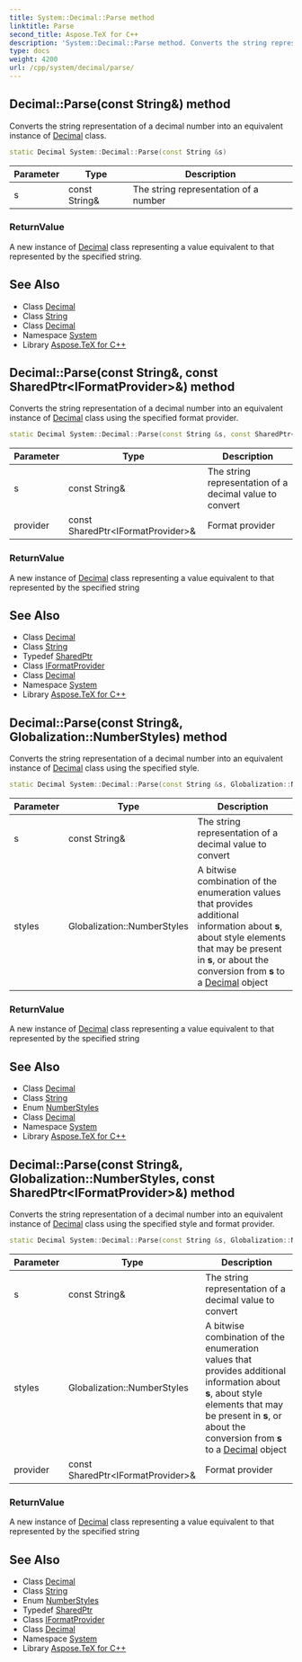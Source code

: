 ```yaml
---
title: System::Decimal::Parse method
linktitle: Parse
second_title: Aspose.TeX for C++
description: 'System::Decimal::Parse method. Converts the string representation of a decimal number into an equivalent instance of Decimal class in C++.'
type: docs
weight: 4200
url: /cpp/system/decimal/parse/
---
```

## Decimal::Parse(const String\&) method


Converts the string representation of a decimal number into an equivalent instance of [Decimal](../) class.

```cpp
static Decimal System::Decimal::Parse(const String &s)
```


| Parameter | Type | Description |
| --- | --- | --- |
| s | const String\& | The string representation of a number |

### ReturnValue

A new instance of [Decimal](../) class representing a value equivalent to that represented by the specified string.

## See Also

* Class [Decimal](../)
* Class [String](../../string/)
* Class [Decimal](../)
* Namespace [System](../../)
* Library [Aspose.TeX for C++](../../../)
## Decimal::Parse(const String\&, const SharedPtr\<IFormatProvider\>\&) method


Converts the string representation of a decimal number into an equivalent instance of [Decimal](../) class using the specified format provider.

```cpp
static Decimal System::Decimal::Parse(const String &s, const SharedPtr<IFormatProvider> &provider)
```


| Parameter | Type | Description |
| --- | --- | --- |
| s | const String\& | The string representation of a decimal value to convert |
| provider | const SharedPtr\<IFormatProvider\>\& | Format provider |

### ReturnValue

A new instance of [Decimal](../) class representing a value equivalent to that represented by the specified string

## See Also

* Class [Decimal](../)
* Class [String](../../string/)
* Typedef [SharedPtr](../../sharedptr/)
* Class [IFormatProvider](../../iformatprovider/)
* Class [Decimal](../)
* Namespace [System](../../)
* Library [Aspose.TeX for C++](../../../)
## Decimal::Parse(const String\&, Globalization::NumberStyles) method


Converts the string representation of a decimal number into an equivalent instance of [Decimal](../) class using the specified style.

```cpp
static Decimal System::Decimal::Parse(const String &s, Globalization::NumberStyles styles)
```


| Parameter | Type | Description |
| --- | --- | --- |
| s | const String\& | The string representation of a decimal value to convert |
| styles | Globalization::NumberStyles | A bitwise combination of the enumeration values that provides additional information about **s**, about style elements that may be present in **s**, or about the conversion from **s** to a [Decimal](../) object |

### ReturnValue

A new instance of [Decimal](../) class representing a value equivalent to that represented by the specified string

## See Also

* Class [Decimal](../)
* Class [String](../../string/)
* Enum [NumberStyles](../../../system.globalization/numberstyles/)
* Class [Decimal](../)
* Namespace [System](../../)
* Library [Aspose.TeX for C++](../../../)
## Decimal::Parse(const String\&, Globalization::NumberStyles, const SharedPtr\<IFormatProvider\>\&) method


Converts the string representation of a decimal number into an equivalent instance of [Decimal](../) class using the specified style and format provider.

```cpp
static Decimal System::Decimal::Parse(const String &s, Globalization::NumberStyles styles, const SharedPtr<IFormatProvider> &provider)
```


| Parameter | Type | Description |
| --- | --- | --- |
| s | const String\& | The string representation of a decimal value to convert |
| styles | Globalization::NumberStyles | A bitwise combination of the enumeration values that provides additional information about **s**, about style elements that may be present in **s**, or about the conversion from **s** to a [Decimal](../) object |
| provider | const SharedPtr\<IFormatProvider\>\& | Format provider |

### ReturnValue

A new instance of [Decimal](../) class representing a value equivalent to that represented by the specified string

## See Also

* Class [Decimal](../)
* Class [String](../../string/)
* Enum [NumberStyles](../../../system.globalization/numberstyles/)
* Typedef [SharedPtr](../../sharedptr/)
* Class [IFormatProvider](../../iformatprovider/)
* Class [Decimal](../)
* Namespace [System](../../)
* Library [Aspose.TeX for C++](../../../)
